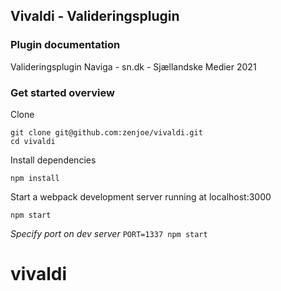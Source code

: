 ## Vivaldi - Valideringsplugin

### Plugin documentation
Valideringsplugin Naviga - sn.dk - Sjællandske Medier 2021

### Get started overview

Clone

```
git clone git@github.com:zenjoe/vivaldi.git
cd vivaldi
```

Install dependencies

```
npm install
```


Start a webpack development server running at localhost:3000
```
npm start
```

_Specify port on dev server_ `PORT=1337 npm start`
# vivaldi
